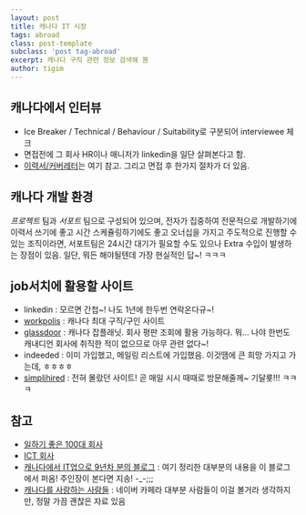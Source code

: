 ```yaml
--- 
layout: post  
title: 캐나다 IT 시장    
tags: abroad 
class: post-template
subclass: 'post tag-abroad'        
excerpt: 캐나다 구직 관련 정보 검색해 봄    
author: tigim        
---  
```


## 캐나다에서 인터뷰  

- Ice Breaker / Technical / Behaviour / Suitability로 구분되어 interviewee 체크   
- 면접전에 그 회사 HR이나 매니저가 linkedin을 일단 살펴본다고 함.
- [이력서/커버레터](http://smunoon.blog.me/80198479517)는 여기 참고. 그리고 면접 후 한가지 절차가 더 있음.  

## 캐나다 개발 환경  

*프로젝트* 팀과 *서포트* 팀으로 구성되어 있으며, 전자가 집중하여 전문적으로 개발하기에 이력서 쓰기에 좋고 시간 스케쥴링하기에도 좋고 오너십을 가지고 주도적으로 진행할 수 있는 조직이라면, 서포트팀은 24시간 대기가 필요할 수도 있으나 Extra 수입이 발생하는 장점이 있음. 일단, 뭐든 해야될텐데 가장 현실적인 답~! ㅋㅋㅋ  

## job서치에 활용할 사이트  

- linkedin : 모르면 간첩~! 나도 1년에 한두번 연락온다규~!   
- [workpolis](http://www.workopolis.com/shared) : 캐나다 최대 구직/구인 사이트  
- [glassdoor](https://www.glassdoor.ca/index.htm) : 캐나다 잡플래닛. 회사 평판 조회에 활용 가능하다. 뭐... 나야 한번도 캐내디언 회사에 취직한 적이 없으므로 아무 관련 없다~!   
- indeeded : 이미 가입했고, 메일링 리스트에 가입했음. 이것땜에 큰 희망 가지고 가는데, ㅎㅎㅎㅎ
- [simplihired](http://www.simplyhired.com/) : 전혀 몰랐던 사이트! 곧 매일 시시 때때로 방문해줄께~ 기달룟!!! ㅋㅋㅋ

## 참고  

- [일하기 좋은 100대 회사](http://www.canadastop100.com/)  
- [ICT 회사](https://www.branham300.com/index.php?year=2016)
- [캐나다에서 IT업으로 9년차 분의 블로그](http://smunoon.blog.me) : 여기 정리한 대부분의 내용을 이 블로그에서 퍼옴! 주인장이 본다면 지송! -_-;;;  
- [캐나다를 사랑하는 사람들](http://cafe.naver.com/iliveincan) : 네이버 카페라 대부분 사람들이 이걸 볼거라 생각하지만, 정말 가끔 괜찮은 자료 있음 

